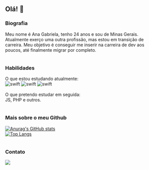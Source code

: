 ## Olá! 👋

### Biografia
Meu nome é Ana Gabriela, tenho 24 anos e sou de Minas Gerais. </br>
Atualmente exerço uma outra profissão, mas estou em transição de carreira. Meu objetivo é conseguir me inserir na carreira de dev aos poucos, até finalmente migrar por completo.
#

### Habilidades
O que estou estudando atualmente: </br>
![swift](https://img.shields.io/badge/Python-FFD43B?style=for-the-badge&logo=python&logoColor=blue)
![swift](https://img.shields.io/badge/HTML5-E34F26?style=for-the-badge&logo=html5&logoColor=white)
![swift](https://img.shields.io/badge/CSS3-1572B6?style=for-the-badge&logo=css3&logoColor=white) </br>
</br>
O que pretendo estudar em seguida: </br>
JS, PHP e outros.
#

### Mais sobre o meu Github
[![Anurag's GitHub stats](https://github-readme-stats.vercel.app/api?username=anagfc&theme=dark)](https://github.com/anuraghazra/github-readme-stats)
</br>
[![Top Langs](https://github-readme-stats-git-masterrstaa-rickstaa.vercel.app/api/top-langs/?username=anagfc&theme=dracula)](https://github.com/anuraghazra/github-readme-stats)
#

<!--
### Projetos
[![Readme Card](https://github-readme-stats.vercel.app/api/pin/?username=anagfc&repo=anagfc.github.io)](https://github.com/anuraghazra/github-readme-stats)
#
-->

### Contato
[<img src="https://img.shields.io/badge/LinkedIn-0077B5?style=for-the-badge&logo=linkedin&logoColor=white">](https://www.linkedin.com/in/ana-gabriela-fonseca-57b7aa257/)
#
<!--
**anagfc/anagfc** is a ✨ _special_ ✨ repository because its `README.md` (this file) appears on your GitHub profile.

Here are some ideas to get you started:

- 🔭 I’m currently working on ...
- 🌱 I’m currently learning ...
- 👯 I’m looking to collaborate on ...
- 🤔 I’m looking for help with ...
- 💬 Ask me about ...
- 📫 How to reach me: ...
- 😄 Pronouns: ...
- ⚡ Fun fact: ...

Badges: https://github.com/alexandresanlim/Badges4-README.md-Profile/blob/master/README.md
Status: https://github.com/anuraghazra/github-readme-stats#github-stats-card
-->
